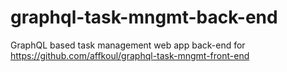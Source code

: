# graphql-task-mngmt-back-end
GraphQL based task management web app back-end for https://github.com/affkoul/graphql-task-mngmt-front-end
